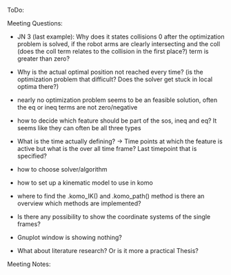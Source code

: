 ToDo:


Meeting Questions:

- JN 3 (last example): Why does it states collisions 0 after the optimization problem is solved, if the robot arms are clearly intersecting and the coll (does the coll term relates to the collision in the first place?) term is greater than zero?

- Why is the actual optimal position not reached every time? (is the optimization problem that difficult? Does the solver get stuck in local optima there?)

- nearly no optimization problem seems to be an feasible solution, often the eq or ineq terms are not zero/negative 

- how to decide which feature should be part of the sos, ineq and eq? It seems like they can often be all three types

- What is the time actually defining? -> Time points at which the feature is active but what is the over all time frame? Last timepoint that is specified? 

- how to choose solver/algorithm

- how to set up a kinematic model to use in komo

- where to find the .komo_IK() and .komo_path() method is there an overview which methods are implemented?

- Is there any possibility to show the coordinate systems of the single frames?

- Gnuplot window is showing nothing?

- What about literature research? Or is it more a practical Thesis?

Meeting Notes:
